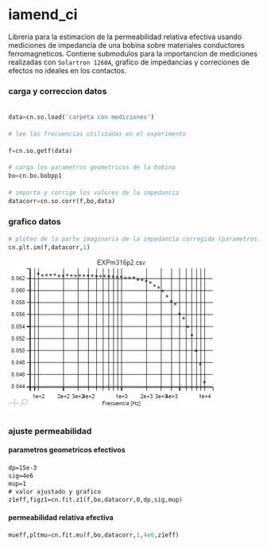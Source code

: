 # iamend_ci

Libreria para la estimacion de la permeabilidad relativa efectiva usando mediciones de impedancia de una bobina sobre materiales conductores ferromagneticos. Contiene submodulos para la importancion de mediciones realizadas con `Solartron 1260A`, grafico de impedancias y correciones de efectos no ideales en los contactos.


### carga  y correccion datos



```python

data=cn.so.load('carpeta con mediciones')

# lee las frecuencias utilizadas en el experimento

f=cn.so.getf(data)

# carga los parametros geometricos de la bobina
bo=cn.bo.bobpp1

# importa y corrige los valores de la impedancia
datacorr=cn.so.corr(f,bo,data)
```

### grafico datos

```python
# ploteo de la parte imaginaria de la impedancia corregida (parametros: x,Y,n= id medicion )
cn.plt.im(f,datacorr,1)
```

![](/imgs/1.png)

### ajuste permeabilidad

#### parametros geometricos efectivos

```phyton
dp=15e-3
sig=4e6
mup=1
# valor ajustado y grafico
z1eff,figz1=cn.fit.z1(f,bo,datacorr,0,dp,sig,mup)
```

#### permeabilidad relativa efectiva

```python
mueff,pltmu=cn.fit.mu(f,bo,datacorr,1,4e6,z1eff)
```





